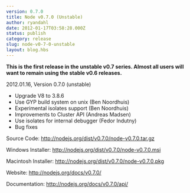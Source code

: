 ```yaml
---
version: 0.7.0
title: Node v0.7.0 (Unstable)
author: ryandahl
date: 2012-01-17T03:58:28.000Z
status: publish
category: release
slug: node-v0-7-0-unstable
layout: blog.hbs
---
```


<strong>This is the first release in the unstable v0.7 series. Almost all users will want to remain using the stable v0.6 releases.</strong>

2012.01.16, Version 0.7.0 (unstable)
<ul>
<li>Upgrade V8 to 3.8.6
<li>Use GYP build system on unix (Ben Noordhuis)
<li>Experimental isolates support (Ben Noordhuis)
<li>Improvements to Cluster API (Andreas Madsen)
<li>Use isolates for internal debugger (Fedor Indutny)
<li>Bug fixes</ul>


Source Code: <a href="http://nodejs.org/dist/v0.7.0/node-v0.7.0.tar.gz">http://nodejs.org/dist/v0.7.0/node-v0.7.0.tar.gz</a>

Windows Installer: <a href="http://nodejs.org/dist/v0.7.0/node-v0.7.0.msi">http://nodejs.org/dist/v0.7.0/node-v0.7.0.msi</a>

Macintosh Installer: <a href="http://nodejs.org/dist/v0.7.0/node-v0.7.0.pkg">http://nodejs.org/dist/v0.7.0/node-v0.7.0.pkg</a>

Website: <a href="http://nodejs.org/docs/v0.7.0/">http://nodejs.org/docs/v0.7.0/</a>

Documentation: <a href="http://nodejs.org/docs/v0.7.0/api/">http://nodejs.org/docs/v0.7.0/api/</a>
